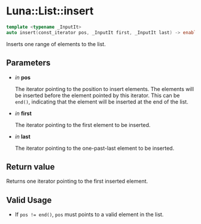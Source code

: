 # Luna::List::insert

```c++
template <typename _InputIt>
auto insert(const_iterator pos, _InputIt first, _InputIt last) -> enable_if_t<!is_integral_v< _InputIt >, List< _Ty, _Alloc >::iterator >
```

Inserts one range of elements to the list. 



## Parameters
* *in* **pos**

    The iterator pointing to the position to insert elements. The elements will be inserted before the element pointed by this iterator. This can be `end()`, indicating that the element will be inserted at the end of the list. 

* *in* **first**

    The iterator pointing to the first element to be inserted. 

* *in* **last**

    The iterator pointing to the one-past-last element to be inserted. 

## Return value
Returns one iterator pointing to the first inserted element. 

## Valid Usage
* If `pos != end()`, `pos` must points to a valid element in the list. 

